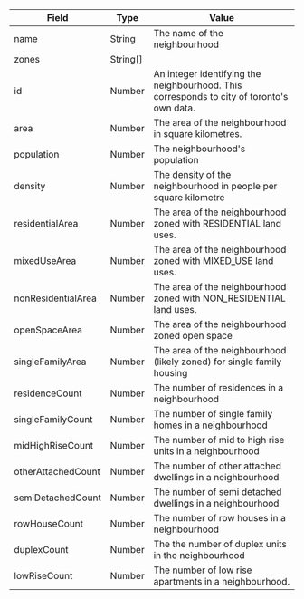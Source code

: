 | Field                | Type   | Value                                                                                     |
| ---------------------- | -------- | ------------------------------------------------------------------------------------------- |
| name                 | String | The name of the neighbourhood                                                             |
| zones                | String[] | 
| id                   | Number | An integer identifying the neighbourhood. This corresponds to city of toronto's own data. |
| area                 | Number | The area of the neighbourhood in square kilometres.                                       |
| population           | Number | The neighbourhood's population                                                            |
| density              | Number | The density of the neighbourhood in people per square kilometre                           |
| residentialArea      | Number | The area of the neighbourhood zoned with RESIDENTIAL land uses.                           |
| mixedUseArea         | Number | The area of the neighbourhood zoned with MIXED_USE land uses.                             |
| nonResidentialArea   | Number | The area of the neighbourhood zoned with NON_RESIDENTIAL land uses.                       |
| openSpaceArea        | Number | The area of the neighbourhood zoned open space                      |
| singleFamilyArea     | Number | The area of the neighbourhood (likely zoned) for single family housing                    |
| residenceCount       | Number | The number of residences in a neighbourhood                                               |
| singleFamilyCount    | Number | The number of single family homes in  a neighbourhood                                     |
| midHighRiseCount     | Number | The number of mid to high rise units in  a neighbourhood                                  |
| otherAttachedCount   | Number | The number of other attached dwellings in  a neighbourhood                                |
| semiDetachedCount    | Number | The number of semi detached dwellings in  a neighbourhood                                 |
| rowHouseCount        | Number | The number of row houses in  a neighbourhood                                              |
| duplexCount          | Number | The the number of duplex units in the neighbourhood                                       |
| lowRiseCount         | Number | The number of low rise apartments in a neighbourhood.                                     |
